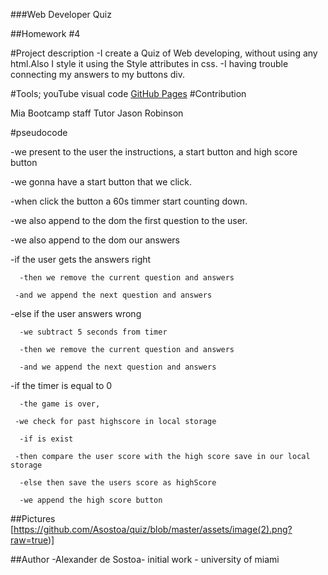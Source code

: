 ###Web Developer Quiz
 
##Homework #4
 
#Project description
-I create a Quiz of Web developing, without using any html.Also I style it using the Style attributes in css.
-I having trouble connecting my answers to my buttons div.
 
#Tools;
youTube
visual code
[GitHub Pages](https://pages.github.com/) 
#Contribution
 

Mia Bootcamp staff
Tutor Jason Robinson
 
#pseudocode
 
 -we present to the user the instructions, a start button and high score button
 
 -we gonna have a start button that we click.
 
 -when click the button a 60s timmer start counting down.
 
 -we also append to the dom the first question to the user. 
 
 -we also append to the dom our answers
 
 -if the user gets the answers right
 
      -then we remove the current question and answers
 
     -and we append the next question and answers

-else if the user answers wrong 

      -we subtract 5 seconds from timer

      -then we remove the current question and answers

      -and we append the next question and answers

-if the timer is equal to 0

      -the game is over,

     -we check for past highscore in local storage

      -if is exist 

     -then compare the user score with the high score save in our local storage

      -else then save the users score as highScore

      -we append the high score button
 
##Pictures
[https://github.com/Asostoa/quiz/blob/master/assets/image(2).png?raw=true)]
      
 
##Author
-Alexander de Sostoa- initial work - university of miami

